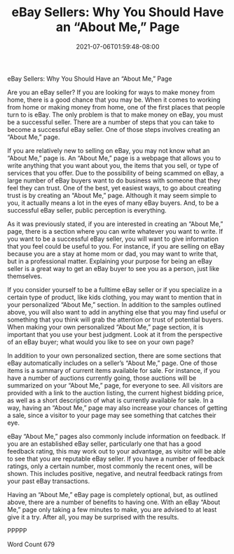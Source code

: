 ﻿---
title: "eBay Sellers:  Why You Should Have an “About Me,” Page"
date: 2021-07-06T01:59:48-08:00
description: "eBay Tips for Web Success"
featured_image: "/images/eBay.jpg"
tags: ["eBay"]
---

eBay Sellers:  Why You Should Have an “About Me,” Page

Are you an eBay seller?  If you are looking for ways to make money from home, there is a good chance that you may be. When it comes to working from home or making money from home, one of the first places that people turn to is eBay.  The only problem is that to make money on eBay, you must be a successful seller.  There are a number of steps that you can take to become a successful eBay seller.  One of those steps involves creating an “About Me,” page.  

If you are relatively new to selling on eBay, you may not know what an “About Me,” page is. An “About Me,” page is a webpage that allows you to write anything that you want about you, the items that you sell, or type of services that you offer.  Due to the possibility of being scammed on eBay, a large number of eBay buyers want to do business with someone that they feel they can trust.  One of the best, yet easiest ways, to go about creating trust is by creating an “About Me,” page.  Although it may seem simple to you, it actually means a lot in the eyes of many eBay buyers.  And, to be a successful eBay seller, public perception is everything.

As it was previously stated, if you are interested in creating an “About Me,” page, there is a section where you can write whatever you want to write.  If you want to be a successful eBay seller, you will want to give information that you feel could be useful to you.  For instance, if you are selling on eBay because you are a stay at home mom or dad, you may want to write that, but in a professional matter.  Explaining your purpose for being an eBay seller is a great way to get an eBay buyer to see you as a person, just like themselves.  

If you consider yourself to be a fulltime eBay seller or if you specialize in a certain type of product, like kids clothing, you may want to mention that in your personalized “About Me,” section.  In addition to the samples outlined above, you will also want to add in anything else that you may find useful or something that you think will grab the attention or trust of potential buyers.  When making your own personalized “About Me,” page section, it is important that you use your best judgment.  Look at it from the perspective of an eBay buyer; what would you like to see on your own page?

In addition to your own personalized section, there are some sections that eBay automatically includes on a seller’s “About Me,” page.  One of those items is a summary of current items available for sale. For instance, if you have a number of auctions currently going, those auctions will be summarized on your “About Me,” page, for everyone to see.  All visitors are provided with a link to the auction listing, the current highest bidding price, as well as a short description of what is currently available for sale. In a way, having an “About Me,” page may also increase your chances of getting a sale, since a visitor to your page may see something that catches their eye.

eBay “About Me,” pages also commonly include information on feedback.  If you are an established eBay seller, particularly one that has a good feedback rating, this may work out to your advantage, as visitor will be able to see that you are reputable eBay seller.  If you have a number of feedback ratings, only a certain number, most commonly the recent ones, will be shown. This includes positive, negative, and neutral feedback ratings from your past eBay transactions.

Having an “About Me,” eBay page is completely optional, but, as outlined above, there are a number of benefits to having one.  With an eBay “About Me,” page only taking a few minutes to make, you are advised to at least give it a try. After all, you may be surprised with the results.

PPPPP

Word Count 679

